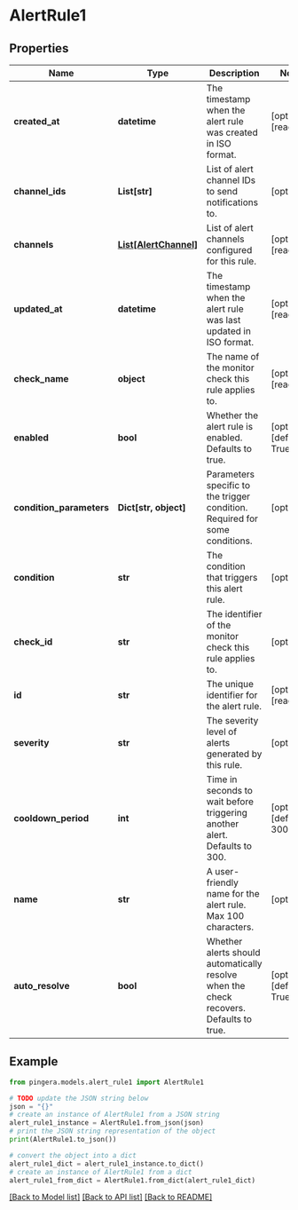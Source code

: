 # AlertRule1


## Properties

Name | Type | Description | Notes
------------ | ------------- | ------------- | -------------
**created_at** | **datetime** | The timestamp when the alert rule was created in ISO format. | [optional] [readonly] 
**channel_ids** | **List[str]** | List of alert channel IDs to send notifications to. | [optional] 
**channels** | [**List[AlertChannel]**](AlertChannel.md) | List of alert channels configured for this rule. | [optional] [readonly] 
**updated_at** | **datetime** | The timestamp when the alert rule was last updated in ISO format. | [optional] [readonly] 
**check_name** | **object** | The name of the monitor check this rule applies to. | [optional] [readonly] 
**enabled** | **bool** | Whether the alert rule is enabled. Defaults to true. | [optional] [default to True]
**condition_parameters** | **Dict[str, object]** | Parameters specific to the trigger condition. Required for some conditions. | [optional] 
**condition** | **str** | The condition that triggers this alert rule. | [optional] 
**check_id** | **str** | The identifier of the monitor check this rule applies to. | [optional] 
**id** | **str** | The unique identifier for the alert rule. | [optional] [readonly] 
**severity** | **str** | The severity level of alerts generated by this rule. | [optional] 
**cooldown_period** | **int** | Time in seconds to wait before triggering another alert. Defaults to 300. | [optional] [default to 300]
**name** | **str** | A user-friendly name for the alert rule. Max 100 characters. | [optional] 
**auto_resolve** | **bool** | Whether alerts should automatically resolve when the check recovers. Defaults to true. | [optional] [default to True]

## Example

```python
from pingera.models.alert_rule1 import AlertRule1

# TODO update the JSON string below
json = "{}"
# create an instance of AlertRule1 from a JSON string
alert_rule1_instance = AlertRule1.from_json(json)
# print the JSON string representation of the object
print(AlertRule1.to_json())

# convert the object into a dict
alert_rule1_dict = alert_rule1_instance.to_dict()
# create an instance of AlertRule1 from a dict
alert_rule1_from_dict = AlertRule1.from_dict(alert_rule1_dict)
```
[[Back to Model list]](../README.md#documentation-for-models) [[Back to API list]](../README.md#documentation-for-api-endpoints) [[Back to README]](../README.md)


